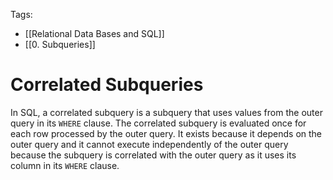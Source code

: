 Tags: 
- [[Relational Data Bases and SQL]]
- [[0. Subqueries]]

# Correlated Subqueries

In SQL, a correlated subquery is a subquery that uses values from the outer query in its `WHERE` clause. The correlated subquery is evaluated once for each row processed by the outer query. It exists because it depends on the outer query and it cannot execute independently of the outer query because the subquery is correlated with the outer query as it uses its column in its `WHERE` clause.